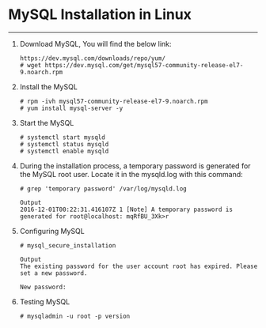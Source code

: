 # MySQL Installation in Linux
---


1. Download MySQL, You will find the below link:
    ~~~
    https://dev.mysql.com/downloads/repo/yum/
    # wget https://dev.mysql.com/get/mysql57-community-release-el7-9.noarch.rpm
    ~~~
 
2. Install the MySQL
    ~~~
    # rpm -ivh mysql57-community-release-el7-9.noarch.rpm
    # yum install mysql-server -y
    ~~~
    
3. Start the MySQL
    ~~~
    # systemctl start mysqld
    # systemctl status mysqld
    # systemctl enable mysqld
    ~~~
    
4. During the installation process, a temporary password is generated for the MySQL root user. Locate it in the mysqld.log with this command:
    ~~~
    # grep 'temporary password' /var/log/mysqld.log
    ~~~
    ~~~
    Output
    2016-12-01T00:22:31.416107Z 1 [Note] A temporary password is generated for root@localhost: mqRfBU_3Xk>r
    ~~~
    
 5. Configuring MySQL
    ~~~
    # mysql_secure_installation
    ~~~
    ~~~
    Output
    The existing password for the user account root has expired. Please set a new password.

    New password:
    ~~~
    
 6. Testing MySQL
    ~~~
    # mysqladmin -u root -p version
    ~~~
 
    
    
